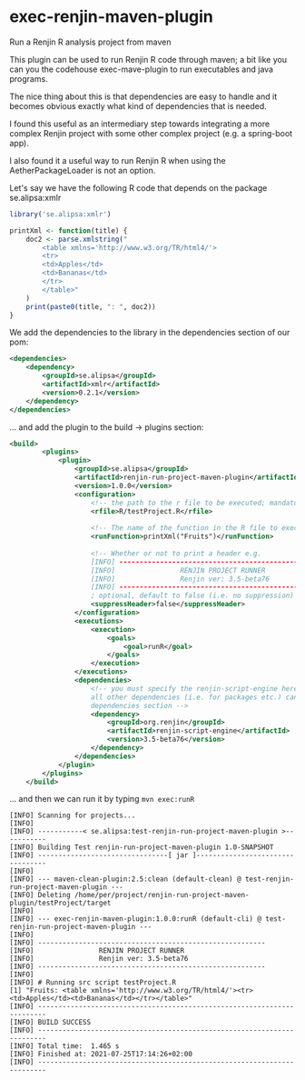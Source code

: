 # exec-renjin-maven-plugin
Run a Renjin R analysis project from maven

This plugin can be used to run Renjin R code through maven; a bit like you can you the 
codehouse exec-mave-plugin to run executables and java programs.

The nice thing about this is that dependencies are easy to handle and it becomes
obvious exactly what kind of dependencies that is needed.

I found this useful as an intermediary step towards integrating a more complex Renjin project 
with some other complex project (e.g. a spring-boot app). 

I also found it a useful way to run Renjin R when using the 
AetherPackageLoader is not an option.

Let's say we have the following R code that depends on the package se.alipsa:xmlr

```r
library('se.alipsa:xmlr')

printXml <- function(title) {
    doc2 <- parse.xmlstring("
        <table xmlns='http://www.w3.org/TR/html4/'>
        <tr>
        <td>Apples</td>
        <td>Bananas</td>
        </tr>
        </table>"
    )
    print(paste0(title, ": ", doc2))
}
```

We add the dependencies to the library in the dependencies section of our pom:

```xml
<dependencies>
    <dependency>
        <groupId>se.alipsa</groupId>
        <artifactId>xmlr</artifactId>
        <version>0.2.1</version>
    </dependency>
</dependencies>
```

... and add the plugin to the build -> plugins section:

```xml
<build>
        <plugins>
            <plugin>
                <groupId>se.alipsa</groupId>
                <artifactId>renjin-run-project-maven-plugin</artifactId>
                <version>1.0.0</version>
                <configuration>
                    <!-- the path to the r file to be executed; mandatory-->
                    <rfile>R/testProject.R</rfile>
                    
                    <!-- The name of the function in the R file to execute; optional -->
                    <runFunction>printXml("Fruits")</runFunction>
                    
                    <!-- Whether or not to print a header e.g. 
                    [INFO] --------------------------------------------------------
                    [INFO]                RENJIN PROJECT RUNNER
                    [INFO]                Renjin ver: 3.5-beta76
                    [INFO] --------------------------------------------------------
                    ; optional, default to false (i.e. no suppression) -->
                    <suppressHeader>false</suppressHeader>
                </configuration>
                <executions>
                    <execution>
                        <goals>
                            <goal>runR</goal>
                        </goals>
                    </execution>
                </executions>
                <dependencies>
                    <!-- you must specify the renjin-script-engine here,
                    all other dependencies (i.e. for packages etc.) can be in the 
                    dependencies section -->
                    <dependency>
                        <groupId>org.renjin</groupId>
                        <artifactId>renjin-script-engine</artifactId>
                        <version>3.5-beta76</version>
                    </dependency>
                </dependencies>
            </plugin>
        </plugins>
    </build>
```

... and then we can run it by typing `mvn exec:runR`

```
[INFO] Scanning for projects...
[INFO] 
[INFO] -----------< se.alipsa:test-renjin-run-project-maven-plugin >-----------
[INFO] Building Test renjin-run-project-maven-plugin 1.0-SNAPSHOT
[INFO] --------------------------------[ jar ]---------------------------------
[INFO] 
[INFO] --- maven-clean-plugin:2.5:clean (default-clean) @ test-renjin-run-project-maven-plugin ---
[INFO] Deleting /home/per/project/renjin-run-project-maven-plugin/testProject/target
[INFO] 
[INFO] --- exec-renjin-maven-plugin:1.0.0:runR (default-cli) @ test-renjin-run-project-maven-plugin ---
[INFO] 
[INFO] --------------------------------------------------------
[INFO]                RENJIN PROJECT RUNNER
[INFO]                Renjin ver: 3.5-beta76
[INFO] --------------------------------------------------------
[INFO] 
[INFO] # Running src script testProject.R
[1] "Fruits: <table xmlns='http://www.w3.org/TR/html4/'><tr><td>Apples</td><td>Bananas</td></tr></table>"
[INFO] ------------------------------------------------------------------------
[INFO] BUILD SUCCESS
[INFO] ------------------------------------------------------------------------
[INFO] Total time:  1.465 s
[INFO] Finished at: 2021-07-25T17:14:26+02:00
[INFO] ------------------------------------------------------------------------
```
